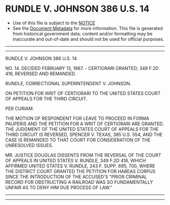 ---
---

# RUNDLE V. JOHNSON 386 U.S. 14

* Use of this file is subject to the [NOTICE](https://github.com/publicdocs/notice/blob/master/NOTICE)
* See the [Document Metadata](../../../) for more information.
  This file is generated from historical government data; content and/or formatting may be inaccurate and out-of-date and should not be used for official purposes.

----------
----------

RUNDLE V. JOHNSON 386 U.S. 14

NO. 14.  DECIDED FEBRUARY 13, 1967.  - CERTIORARI GRANTED; 349 F.2D 416, REVERSED AND REMANDED.

RUNDLE, CORRECTIONAL SUPERINTENDENT V. JOHNSON.

ON PETITION FOR WRIT OF CERTIORARI TO THE UNITED STATES COURT OF APPEALS FOR THE THIRD CIRCUIT.

PER CURIAM.

THE MOTION OF RESPONDENT FOR LEAVE TO PROCEED IN FORMA PAUPERIS AND THE PETITION FOR A WRIT OF CERTIORARI ARE GRANTED.  THE JUDGMENT OF THE UNITED STATES COURT OF APPEALS FOR THE THIRD CIRCUIT IS REVERSED, SPENCER V. TEXAS, 385 U.S. 554, AND THE CASE IS REMANDED TO THAT COURT FOR CONSIDERATION OF THE UNRESOLVED ISSUES.

MR. JUSTICE DOUGLAS DISSENTS FROM THE REVERSAL OF THE COURT OF APPEALS IN UNITED STATES V. RUNDLE, 349 F.2D 416, WHICH AFFIRMED UNITED STATES V. RUNDLE, 243 F. SUPP. 695, 700, WHERE THE DISTRICT COURT GRANTED THE PETITION FOR HABEAS CORPUS SINCE THE INTRODUCTION OF THE ACCUSED'S "PRIOR CRIMINAL RECORD FOR OBSTRUCTING A RAILROAD WAS SO FUNDAMENTALLY UNFAIR AS TO DENY HIM DUE PROCESS OF LAW."


----------
----------

